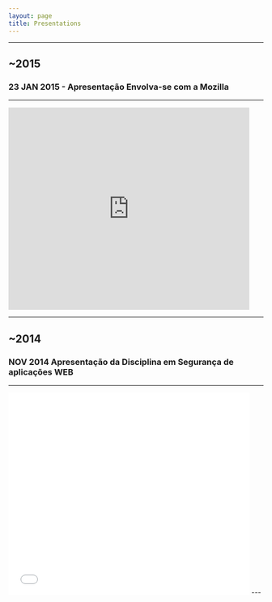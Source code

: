 ```yaml
---
layout: page
title: Presentations
---
```


---
~2015
---

### 23 JAN 2015 - Apresentação Envolva-se com a Mozilla
---
<iframe src="http://rafastavares.github.io/Talk-Envolva-se/" width="476" height="400" frameborder="0" marginwidth="0" marginheight="0" scrolling="no"></iframe>


---
~2014
---

### NOV 2014 Apresentação da Disciplina em Segurança de aplicações WEB
---
<iframe src="//www.slideshare.net/slideshow/embed_code/41874521" width="476" height="400" frameborder="0" marginwidth="0" marginheight="0" scrolling="no"></iframe>
---

